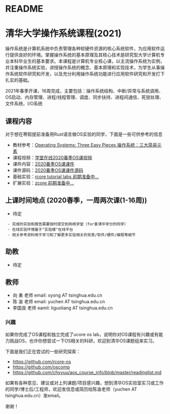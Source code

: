 # README

# 清华大学操作系统课程(2021)

操作系统是计算机系统中负责管理各种软硬件资源的核心系统软件，为应用软件运行提供良好的环境。掌握操作系统的基本原理及其核心技术是研究型大学计算机专业本科毕业生的基本要求。本课程是计算机专业核心课，以主流操作系统为实例，并注重操作系统实验，讲授操作系统的概念、基本原理和实现技术，为学生从事操作系统软件研究和开发，以及充分利用操作系统功能进行应用软件研究和开发打下扎实的基础。

2021年春季开课，16周完成，主要包括：操作系统结构、中断/异常与系统调用、OS启动、内存管理、进程/线程管理、调度、同步扶持、进程间通信、死锁处理、文件系统、I/O系统


## 课程内容
对于想在寒假提前准备用Rust语言做OS实验的同学，下面是一些可供参考的信息


- 教材参考：[Operating Systems: Three Easy Pieces 操作系统：三大简易元素](http://pages.cs.wisc.edu/~remzi/OSTEP/)
- 课程视频：[学堂在线2020春季OS课视频](https://www.xuetangx.com/course/thu08091002729/5883981?channel=search_result)
- 课件内容：[2020春季OS课课件](https://github.com/dramforever/os-lectures-build/releases)
- 课件源码：[2020春季OS课课件源码](https://github.com/LearningOS/os-lectures) 
- 基础实验：[rcore tutorial labs 前期准备中...](https://github.com/oscomp/proj2-os-kernels-by-history)
- 扩展实验：[zcore 前期准备中...](https://github.com/oscomp/proj9-zcore)

## 上课时间地点 (2020春季，一周两次课(1-16周))
 - 待定



```
 - 完成的实验和报告需要按时提交到网络学堂（for拿清华学分的同学）
 - 在线实验环境基于"实验楼"在线平台
 - 相关参考资料用于学习和了解更多实验相关的背景/软件/硬件/编程等细节
```

## 助教
- 待定

## 教师
- 向  勇 老师 email: xyong AT tsinghua.edu.cn
- 陈  渝 老师 email: yuchen AT tsinghua.edu.cn
- 李国良 老师 eamil: liguoliang AT tsinghua.edu.cn

### 兴趣
如果你完成了OS课程和独立完成了ucore os lab，说明你对OS课程有兴趣或有能力挑战OS，也许你想尝试一下OS相关的科研，欢迎到清华OS课题组来实习。

下面是我们正在尝试的一些研究探索：
- https://github.com/rcore-os
- https://github.com/oscomp
- https://github.com/chyyuu/aos_course_info/blob/master/readinglist.md


如果有各种意见、建议或对上列课题/项目感兴趣，想到清华OS实验室实习或工作的同学/博士后/工程师，欢迎发信息或简历给陈渝老师（yuchen AT tsinghua.edu.cn）发email。

谢谢！


